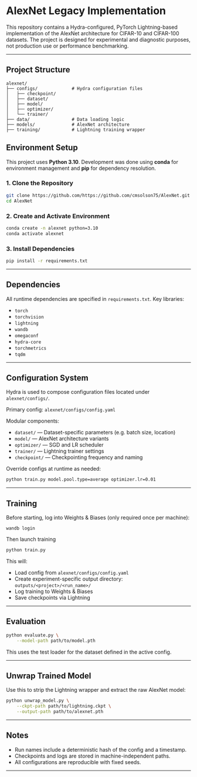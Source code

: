 
# AlexNet Legacy Implementation

This repository contains a Hydra-configured, PyTorch Lightning-based implementation of the AlexNet architecture for CIFAR-10 and CIFAR-100 datasets. The project is designed for experimental and diagnostic purposes, not production use or performance benchmarking.

---

## Project Structure
````
alexnet/
├── configs/             # Hydra configuration files
│   ├── checkpoint/
│   ├── dataset/
│   ├── model/
│   ├── optimizer/
│   └── trainer/
├── data/                # Data loading logic
├── models/              # AlexNet architecture
├── training/            # Lightning training wrapper

````


## Environment Setup

This project uses **Python 3.10**. Development was done using **conda** for environment management and **pip** for dependency resolution.

### 1. Clone the Repository

```bash
git clone https://github.com/https://github.com/cmsolson75/AlexNet.git
cd AlexNet
```

### 2. Create and Activate Environment

```bash
conda create -n alexnet python=3.10
conda activate alexnet
```

### 3. Install Dependencies

```bash
pip install -r requirements.txt
```

---


## Dependencies

All runtime dependencies are specified in `requirements.txt`. Key libraries:

* `torch`
* `torchvision`
* `lightning`
* `wandb`
* `omegaconf`
* `hydra-core`
* `torchmetrics`
* `tqdm`

---

## Configuration System

Hydra is used to compose configuration files located under `alexnet/configs/`.

Primary config:
`alexnet/configs/config.yaml`

Modular components:

* `dataset/` — Dataset-specific parameters (e.g. batch size, location)
* `model/` — AlexNet architecture variants
* `optimizer/` — SGD and LR scheduler
* `trainer/` — Lightning trainer settings
* `checkpoint/` — Checkpointing frequency and naming

Override configs at runtime as needed:

```bash
python train.py model.pool.type=average optimizer.lr=0.01
```


---

## Training
Before starting, log into Weights & Biases (only required once per machine):

```
wandb login
```
Then launch training
```bash
python train.py
```

This will:

* Load config from `alexnet/configs/config.yaml`
* Create experiment-specific output directory:
  `outputs/<project>/<run_name>/`
* Log training to Weights & Biases
* Save checkpoints via Lightning

---

## Evaluation

```bash
python evaluate.py \
    --model-path path/to/model.pth
```

This uses the test loader for the dataset defined in the active config.

---

## Unwrap Trained Model

Use this to strip the Lightning wrapper and extract the raw AlexNet model:

```bash
python unwrap_model.py \
    --ckpt-path path/to/lightning.ckpt \
    --output-path path/to/alexnet.pth
```

---

## Notes

* Run names include a deterministic hash of the config and a timestamp.
* Checkpoints and logs are stored in machine-independent paths.
* All configurations are reproducible with fixed seeds.

---

